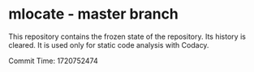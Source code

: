 # mlocate - master branch

This repository contains the frozen state of the repository.
Its history is cleared. It is used only for static code
analysis with Codacy.

Commit Time: 1720752474